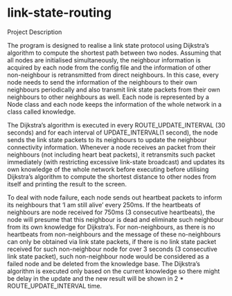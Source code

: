 # link-state-routing

Project Description

The program is designed to realise a link state protocol using Dijkstra’s algorithm to compute the shortest path between two nodes. Assuming that all nodes are initialised simultaneously, the neighbour information is acquired by each node from the config file and the information of other non-neighbour is retransmitted from direct neighbours. In this case, every node needs to send the information of the neighbours to their own neighbours periodically and also transmit link state packets from their own neighbours to other neighbours as well. Each node is represented by a Node class and each node keeps the information of the whole network in a class called knowledge.

The Dijkstra’s algorithm is executed in every ROUTE_UPDATE_INTERVAL (30 seconds) and for each interval of UPDATE_INTERVAL(1 second), the node sends the link state packets to its neighbours to update the neighbour connectivity information. Whenever a node receives an packet from their neighbours (not including heart beat packets), it retransmits such packet immediately (with restricting excessive link-state broadcast) and updates its own knowledge of the whole network before executing before utilising Dijkstra’s algorithm to compute the shortest distance to other nodes from itself and printing the result to the screen.
 
To deal with node failure, each node sends out heartbeat packets to inform its neighbours that ‘I am still alive’ every 250ms. If the heartbeats of neighbours are node received for 750ms (3 consecutive heartbeats), the node will presume that this neighbour is dead and eliminate such neighbour from its own knowledge for Dijkstra’s. For non-neighbours, as there is no heartbeats from non-neighbours and the message of these no-neighbours can only be obtained via link state packets, if there is no link state packet received for such non-neighbour node for over 3 seconds (3 consecutive link state packet), such non-neighbour node would be considered as a failed node and be deleted from the knowledge base. The Dijkstra’s algorithm is executed only based on the current knowledge so there might be delay in the update and the new result will be shown in 2 * ROUTE_UPDATE_INTERVAL time.
